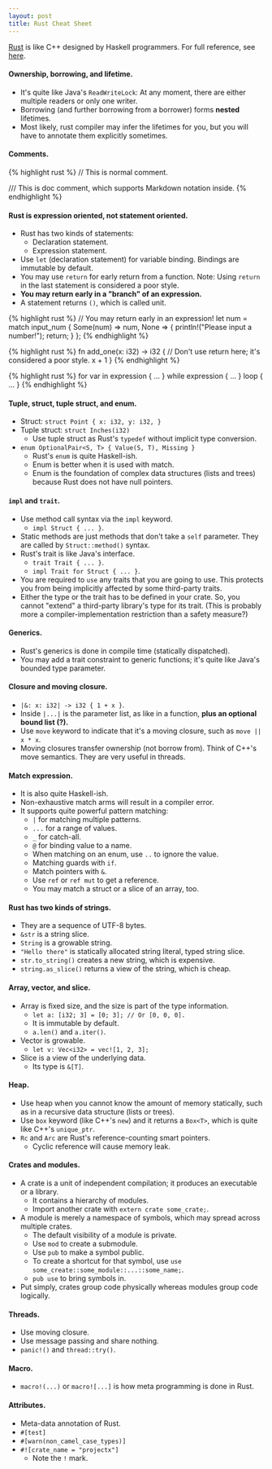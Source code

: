 ```yaml
---
layout: post
title: Rust Cheat Sheet
---
```


[Rust](http://www.rust-lang.org)
is like C++ designed by Haskell programmers.
For full reference, see
[here](http://doc.rust-lang.org/reference.html).


#### Ownership, borrowing, and lifetime.

* It's quite like Java's `ReadWriteLock`:
  At any moment, there are either multiple readers or only one writer.
* Borrowing (and further borrowing from a borrower) forms **nested** lifetimes.
* Most likely, rust compiler may infer the lifetimes for you,
  but you will have to annotate them explicitly sometimes.


#### Comments.

{% highlight rust %}
// This is normal comment.

/// This is doc comment, which supports Markdown notation inside.
{% endhighlight %}


#### Rust is expression oriented, not statement oriented.

* Rust has two kinds of statements:
  - Declaration statement.
  - Expression statement.
* Use `let` (declaration statement) for variable binding.
  Bindings are immutable by default.
* You may use `return` for early return from a function.
  Note: Using `return` in the last statement is considered a poor style.
* **You may return early in a "branch" of an expression.**
* A statement returns `()`, which is called unit.

{% highlight rust %}
// You may return early in an expression!
let num = match input_num {
    Some(num) => num,
    None => {
        println!("Please input a number!");
        return;
    }
};
{% endhighlight %}

{% highlight rust %}
fn add_one(x: i32) -> i32 {
    // Don't use return here; it's considered a poor style.
    x + 1
}
{% endhighlight %}

{% highlight rust %}
for var in expression { ...  }
while expression { ...  }
loop { ...  }
{% endhighlight %}


#### Tuple, struct, tuple struct, and enum.

* Struct: `struct Point { x: i32, y: i32, }`
* Tuple struct: `struct Inches(i32)`
  - Use tuple struct as Rust's `typedef` without implicit type conversion.
* `enum OptionalPair<S, T> { Value(S, T), Missing }`
  - Rust's `enum` is quite Haskell-ish.
  - Enum is better when it is used with match.
  - Enum is the foundation of complex data structures (lists and trees)
    because Rust does not have null pointers.


#### `impl` and `trait`.

* Use method call syntax via the `impl` keyword.
  - `impl Struct { ... }`.
* Static methods are just methods that don't take a `self` parameter.
  They are called by `Struct::method()` syntax.
* Rust's trait is like Java's interface.
  - `trait Trait { ... }`.
  - `impl Trait for Struct { ... }`.
* You are required to `use` any traits that you are going to use.
  This protects you from being implicitly affected by some third-party traits.
* Either the type or the trait has to be defined in your crate.
  So, you cannot "extend" a third-party library's type for its trait.
  (This is probably more a compiler-implementation restriction than a safety measure?)


#### Generics.

* Rust's generics is done in compile time (statically dispatched).
* You may add a trait constraint to generic functions;
  it's quite like Java's bounded type parameter.


#### Closure and moving closure.

* `|&: x: i32| -> i32 { 1 + x }`.
* Inside `|...|` is the parameter list, as like in a function,
  **plus an optional bound list (?).**
* Use `move` keyword to indicate that it's a moving closure,
  such as `move || x * x`.
* Moving closures transfer ownership (not borrow from).
  Think of C++'s move semantics.
  They are very useful in threads.


#### Match expression.

* It is also quite Haskell-ish.
* Non-exhaustive match arms will result in a compiler error.
* It supports quite powerful pattern matching:
  - `|` for matching multiple patterns.
  - `...` for a range of values.
  - `_` for catch-all.
  - `@` for binding value to a name.
  - When matching on an enum, use `..` to ignore the value.
  - Matching guards with `if`.
  - Match pointers with `&`.
  - Use `ref` or `ref mut` to get a reference.
  - You may match a struct or a slice of an array, too.


#### Rust has two kinds of strings.

* They are a sequence of UTF-8 bytes.
* `&str` is a string slice.
* `String` is a growable string.
* `"Hello there"` is statically allocated string literal, typed string slice.
* `str.to_string()` creates a new string, which is expensive.
* `string.as_slice()` returns a view of the string, which is cheap.


#### Array, vector, and slice.

* Array is fixed size, and the size is part of the type information.
  - `let a: [i32; 3] = [0; 3]; // Or [0, 0, 0].`
  - It is immutable by default.
  - `a.len()` and `a.iter()`.
* Vector is growable.
  - `let v: Vec<i32> = vec![1, 2, 3];`
* Slice is a view of the underlying data.
  - Its type is `&[T]`.


#### Heap.

* Use heap when you cannot know the amount of memory statically,
  such as in a recursive data structure (lists or trees).
* Use `box` keyword (like C++'s `new`) and
  it returns a `Box<T>`, which is quite like C++'s `unique_ptr`.
* `Rc` and `Arc` are Rust's reference-counting smart pointers.
  - Cyclic reference will cause memory leak.


#### Crates and modules.

* A crate is a unit of independent compilation; it produces an executable or a library.
  - It contains a hierarchy of modules.
  - Import another crate with `extern crate some_crate;`.
* A module is merely a namespace of symbols, which may spread across multiple crates.
  - The default visibility of a module is private.
  - Use `mod` to create a submodule.
  - Use `pub` to make a symbol public.
  - To create a shortcut for that symbol, use
    `use some_create::some_module::...::some_name;`.
  - `pub use` to bring symbols in.
* Put simply, crates group code physically whereas modules group code logically.


#### Threads.

* Use moving closure.
* Use message passing and share nothing.
* `panic!()` and `thread::try()`.


#### Macro.

* `macro!(...)` or `macro![...]` is how meta programming is done in Rust.


#### Attributes.

* Meta-data annotation of Rust.
* `#[test]`
* `#[warn(non_camel_case_types)]`
* `#![crate_name = "projectx"]`
  - Note the `!` mark.

